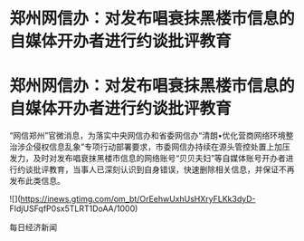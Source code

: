 # 郑州网信办：对发布唱衰抹黑楼市信息的自媒体开办者进行约谈批评教育

# 郑州网信办：对发布唱衰抹黑楼市信息的自媒体开办者进行约谈批评教育

“网信郑州”官微消息，为落实中央网信办和省委网信办“清朗•优化营商网络环境整治涉企侵权信息乱象”专项行动部署要求，市委网信办持续在源头管控处置上加压发力，及时对发布唱衰抹黑楼市信息的网络账号“贝贝夫妇”等自媒体账号开办者进行约谈批评教育，当事人已深刻认识到自身错误，快速删除相关信息，并保证不再发布此类信息。

![](https://inews.gtimg.com/om_bt/OrEehwUxhUsHXryFLKk3dyD-
FIdjUSFqfP0sx5TLRT1DoAA/1000)

每日经济新闻

